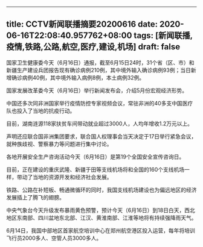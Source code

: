 
---
title: CCTV新闻联播摘要20200616
date: 2020-06-16T22:08:40.957762+08:00
tags: [新闻联播, 疫情,铁路,公路,航空,医疗,建设,机场]
draft: false
---

国家卫生健康委今天（6月16日）通报，截至6月15日24时，31个省（区、市）和新疆生产<span class="keywords_content">建设</span>兵团报告现有确诊病例210例，其中境外输入确诊病例93例；当日新增确诊病例40例，其中境外输入病例8例，本土病例32例。

国家发展改革委今天（6月16日）举行新闻发布会，介绍5月份宏观经济形势。

中国还多次同非洲国家举行<span class="keywords_content">疫情</span>防控专家视频会议，常驻非洲的40多支中国<span class="keywords_fund">医疗</span>队也投入了当地的抗疫行动。

目前，湖南涟源118家扶贫车间带动就业超过3000人，人均年增收1.2万元以上。

声明还应联合国非洲集团要求，联合国人权理事会当天决定于17日举行紧急会议，就种族歧视、警察暴力等问题进行集中讨论。

各地开展安全生产咨询活动今天（6月16日）是第19个全国安全宣传咨询日。

目前，正在<span class="keywords_content">建设</span>的重庆武隆、新疆于田等支线<span class="keywords_fund">机场</span>将和全国的160个支线<span class="keywords_fund">机场</span>一样，带动了当地的资源开发和经济社会发展。

<span class="keywords_content">铁路</span>、<span class="keywords_fund">公路</span>在补短板、畅通微循环的同时，我国支线<span class="keywords_fund">机场</span><span class="keywords_content">建设</span>也为偏远地区的经济发展插上了腾飞的翅膀。

中央气象台今天升级发布暴雨黄色预警，预计今天（6月16日）到18日白天，西北地区东南部、四川盆地东北部、江汉、黄淮南部、江淮等地将有持续强降雨天气。

6月14日，我国中部地区首家<span class="keywords_fund">航空</span>培训中心在郑州<span class="keywords_fund">航空</span>港区投入运营，每年将培训飞行员2000多人、空管人员3000多人。
